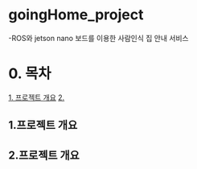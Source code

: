 # goingHome_project

-ROS와 jetson nano 보드를 이용한 사람인식 집 안내 서비스

# 0. 목차
[1. 프로젝트 개요](#1.프로젝트-개요)
[2. ](#2개요2)


## 1.프로젝트 개요

## 2.프로젝트 개요<a id="2개요2"></a>
